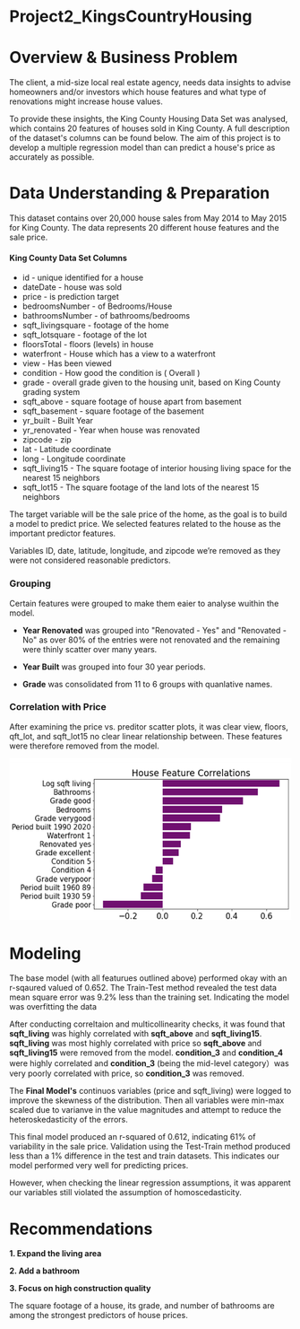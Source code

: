 # Project2_KingsCountryHousing

# Overview & Business Problem 

The client, a mid-size local real estate agency, needs data insights to advise homeowners and/or investors which house features and what type of renovations might increase house values.

To provide these insights, the King County Housing Data Set was analysed, which contains 20 features of houses sold in King County. A full description of the dataset's columns can be found below. The aim of this project is to develop a multiple regression model than can predict a house's price as accurately as possible.

# Data Understanding & Preparation
This dataset contains over 20,000 house sales from May 2014 to May 2015 for King County. The data represents 20 different house features and the sale price.

####  King County Data Set Columns
* id - unique identified for a house
* dateDate - house was sold
* price - is prediction target
* bedroomsNumber - of Bedrooms/House
* bathroomsNumber - of bathrooms/bedrooms
* sqft_livingsquare - footage of the home
* sqft_lotsquare - footage of the lot
* floorsTotal - floors (levels) in house
* waterfront - House which has a view to a waterfront
* view - Has been viewed
* condition - How good the condition is ( Overall )
* grade - overall grade given to the housing unit, based on King County grading system
* sqft_above - square footage of house apart from basement
* sqft_basement - square footage of the basement
* yr_built - Built Year
* yr_renovated - Year when house was renovated
* zipcode - zip
* lat - Latitude coordinate
* long - Longitude coordinate
* sqft_living15 - The square footage of interior housing living space for the nearest 15 neighbors
* sqft_lot15 - The square footage of the land lots of the nearest 15 neighbors


The target variable will be the sale price of the home, as the goal is to build a model to predict price. We selected features related to the house as the important predictor features.


Variables ID, date, latitude, longitude, and zipcode we’re removed as they were not considered reasonable predictors.


### Grouping 

Certain features were grouped to make them eaier to analyse wuithin the model. 

* **Year Renovated** was grouped into "Renovated - Yes" and "Renovated - No" as over 80% of the entries were not renovated and the remaining were thinly scatter over many years.  

* **Year Built** was grouped into four 30 year periods. 

* **Grade** was consolidated from 11 to 6 groups with quanlative names. 



### Correlation with Price 

After examining the price vs. preditor scatter plots, it was clear view, floors, qft_lot, and sqft_lot15 no clear linear relationship between. These features were therefore removed from the model. 

![Correlation](Images/CorrelationswithPrice.png)

# Modeling

The base model (with all featurues outlined above) performed okay with an r-sqaured valued of 0.652. The Train-Test method revealed the test data mean square error  was 9.2% less than the training set. Indicating the model was overfitting the data

After conducting correltaion and multicollinearity checks, it was found that **sqft_living** was highly correlated with **sqft_above** and **sqft_living15**. **sqft_living**  was most highly correlated with price so **sqft_above** and **sqft_living15** were removed from the model. **condition_3** and **condition_4** were highly correlated and  **condition_3** (being the mid-level category）was very poorly correlated with price, so **condition_3** was removed. 

The **Final Model's** continuos variables (price and sqft_living) were logged to improve the skewness of the distribution. Then all variables were min-max scaled due to varianve in the value magnitudes and attempt to reduce the heteroskedasticity of the errors. 

This final model produced an r-squared of 0.612, indicating 61% of variability in the sale price. Validation using the Test-Train method produced less than a 1% difference in the test and train datasets. This indicates our model performed very well for predicting prices. 

However, when checking the linear regression assumptions, it was apparent our variables still violated the assumption of homoscedasticity.


# Recommendations 

**1. Expand the living area**

**2. Add a bathroom**

**3. Focus on high construction quality**

The square footage of a house, its grade, and number of bathrooms are among the strongest predictors of house prices.






